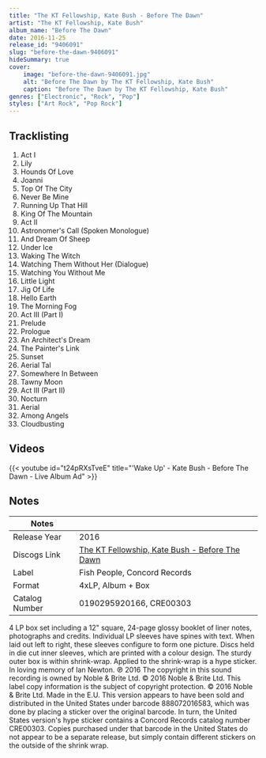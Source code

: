 ```yaml
---
title: "The KT Fellowship, Kate Bush - Before The Dawn"
artist: "The KT Fellowship, Kate Bush"
album_name: "Before The Dawn"
date: 2016-11-25
release_id: "9406091"
slug: "before-the-dawn-9406091"
hideSummary: true
cover:
    image: "before-the-dawn-9406091.jpg"
    alt: "Before The Dawn by The KT Fellowship, Kate Bush"
    caption: "Before The Dawn by The KT Fellowship, Kate Bush"
genres: ["Electronic", "Rock", "Pop"]
styles: ["Art Rock", "Pop Rock"]
---
```

## Tracklisting
1. Act I
2. Lily
3. Hounds Of Love
4. Joanni
5. Top Of The City
6. Never Be Mine
7. Running Up That Hill
8. King Of The Mountain
9. Act II
10. Astronomer's Call (Spoken Monologue)
11. And Dream Of Sheep
12. Under Ice
13. Waking The Witch
14. Watching Them Without Her (Dialogue)
15. Watching You Without Me
16. Little Light
17. Jig Of Life
18. Hello Earth
19. The Morning Fog
20. Act III (Part I)
21. Prelude
22. Prologue
23. An Architect's Dream
24. The Painter's Link
25. Sunset
26. Aerial Tal
27. Somewhere In Between
28. Tawny Moon
29. Act III (Part II)
30. Nocturn
31. Aerial
32. Among Angels
33. Cloudbusting

## Videos
{{< youtube id="t24pRXsTveE" title="'Wake Up' - Kate Bush - Before The Dawn - Live Album Ad" >}}

## Notes
| Notes          |             |
| ---------------| ----------- |
| Release Year   | 2016 |
| Discogs Link   | [The KT Fellowship, Kate Bush - Before The Dawn](https://www.discogs.com/release/9406091-The-KT-Fellowship-Kate-Bush-Before-The-Dawn) |
| Label          | Fish People, Concord Records |
| Format         | 4xLP, Album + Box |
| Catalog Number | 0190295920166, CRE00303 |

4 LP box set including a 12" square, 24-page glossy booklet of liner notes, photographs and credits. Individual LP sleeves have spines with text. When laid out left to right, these sleeves configure to form one picture.  Discs held in die cut inner sleeves, which are printed with a colour design. The sturdy outer box is within shrink-wrap. Applied to the shrink-wrap is a hype sticker.  In loving memory of Ian Newton.  ℗ 2016 The copyright in this sound recording is owned by Noble & Brite Ltd. © 2016 Noble & Brite Ltd. This label copy information is the subject of copyright protection. © 2016 Noble & Brite Ltd. Made in the E.U.  This version appears to have been sold and distributed in the United States under barcode 888072016583, which was done by placing a sticker over the original barcode. In turn, the United States version's hype sticker contains a Concord Records catalog number CRE00303. Copies purchased under that barcode in the United States do not appear to be a separate release, but simply contain different stickers on the outside of the shrink wrap. 

